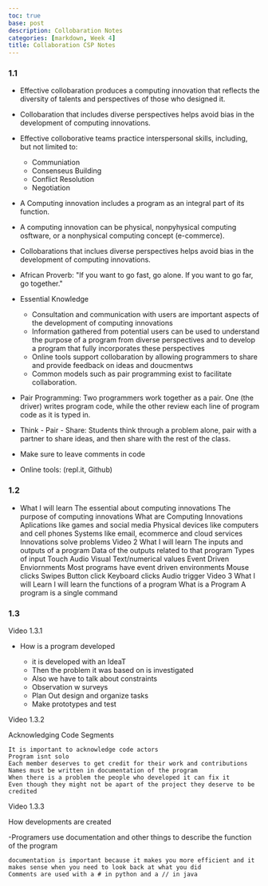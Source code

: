 ```yaml
---
toc: true
base: post
description: Collobaration Notes
categories: [markdown, Week 4]
title: Collaboration CSP Notes
---
```


### 1.1
- Effective collobaration produces a computing innovation that reflects the diversity of talents and perspectives of those who designed it.
- Collobaration that includes diverse perspectives helps avoid bias in the development of computing innovations.
- Effective colloborative teams practice interspersonal skills, including, but not limited to:
     - Communiation
     - Consenseus Building
     - Conflict Resolution
     - Negotiation
- A Computing innovation includes a program as an integral part of its function.
- A computing innovation can be physical, nonpyhysical computing osftware, or a nonphysical computing concept (e-commerce).
- Collobarations that inclues diverse perspectives helps avoid bias in the development of computing innovations.
- African Proverb: "If you want to go fast, go alone. If you want to go far, go together."

- Essential Knowledge
    - Consultation and communication with users are important aspects of the development of computing innovations
    - Information gathered from potential users can be used to understand the purpose of a program from diverse perspectives and to develop a program that fully incorporates these perspectives
    - Online tools support collobaration by allowing programmers to share and provide feedback on ideas and doucmentws
    - Common models such as pair programming exist to facilitate collaboration.
- Pair Programming: Two programmers work together as a pair. One (the driver) writes program code, while the other review each line of program code as it is typed in.
- Think - Pair - Share: Students think through a problem alone, pair with a partner to share ideas, and then share with the rest of the class.
- Make sure to leave comments in code 
- Online tools: (repl.it, Github)

### 1.2
- What I will learn The essential about computing innovations The purpose of computing innovations What are Computing Innovations Aplications like games and social media Physical devices like computers and cell phones Systems like email, ecommerce and cloud services Innovations solve problems Video 2 What I will learn The inputs and outputs of a program Data of the outputs related to that program Types of input Touch Audio Visual Text/numerical values Event Driven Enviornments Most programs have event driven environments Mouse clicks Swipes Button click Keyboard clicks Audio trigger Video 3 What I will Learn I will learn the functions of a program What is a Program A program is a single command

### 1.3
Video 1.3.1

- How is a program developed

     - it is developed with an IdeaT
     - Then the problem it was based on is investigated
     - Also we have to talk about constraints
     - Observation w surveys
     - Plan Out design and organize tasks
     - Make prototypes and test

Video 1.3.2

Acknowledging Code Segments

    It is important to acknowledge code actors
    Program isnt solo
    Each member deserves to get credit for their work and contributions
    Names must be written in documentation of the program
    When there is a problem the people who developed it can fix it
    Even though they might not be apart of the project they deserve to be credited

Video 1.3.3

How developments are created

-Programers use documentation and other things to describe the function of the program

    documentation is important because it makes you more efficient and it makes sense when you need to look back at what you did
    Comments are used with a # in python and a // in java
